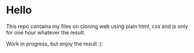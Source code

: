 # Hello

This repo contains my files on cloning web using plain html, css and js only for one hour whatever the result.

Work in progress, but enjoy the result :)
